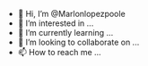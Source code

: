 - 👋 Hi, I’m @Marlonlopezpoole
- 👀 I’m interested in ...
- 🌱 I’m currently learning ...
- 💞️ I’m looking to collaborate on ...
- 📫 How to reach me ...

<!---
Marlonlopezpoole/Marlonlopezpoole is a ✨ special ✨ repository because its `README.md` (this file) appears on your GitHub profile.
You can click the Preview link to take a look at your changes.
--->
